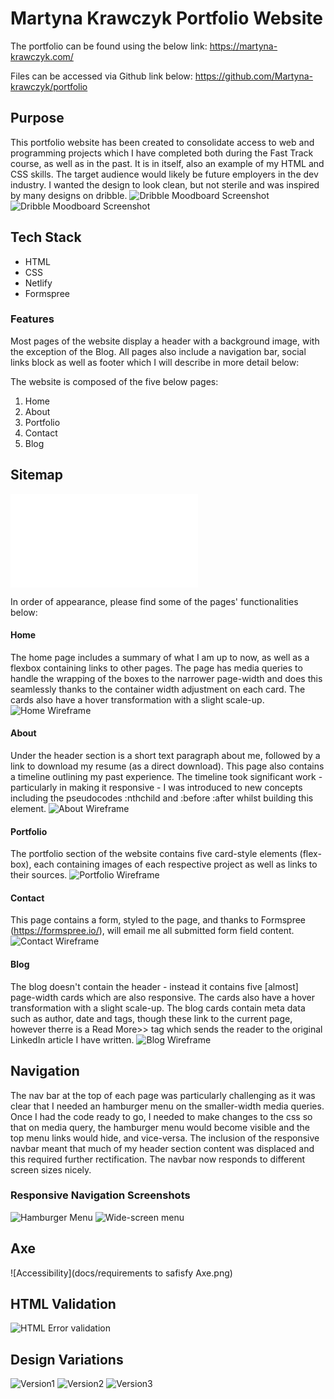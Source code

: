 # Martyna Krawczyk Portfolio Website
The portfolio can be found using the below link:
https://martyna-krawczyk.com/

Files can be accessed via Github link below:
https://github.com/Martyna-krawczyk/portfolio

## Purpose
This portfolio website has been created to consolidate access to web and programming projects which I have completed both during the Fast Track course, as well as in the past. It is in itself, also an example of my HTML and CSS skills.  The target audience would likely be future employers in the dev industry.  I wanted the design to look clean, but not sterile and was inspired by many designs on dribble.
![Dribble Moodboard Screenshot](docs/Dribble-inspo1.png)
![Dribble Moodboard Screenshot](docs/Dribble-inspo2.png)

## Tech Stack
- HTML
- CSS
- Netlify
- Formspree

### Features
Most pages of the website display a header with a background image, with the exception of the Blog.  All pages also include a navigation bar, social links block as well as footer which I will describe in more detail below:

The website is composed of the five below pages:
1. Home
2. About
3. Portfolio
4. Contact
5. Blog

## Sitemap
![Sitemap](docs/sitemap.pdf)


In order of appearance, please find some of the pages' functionalities below:

#### Home
The home page includes a summary of what I am up to now, as well as a flexbox containing links to other pages.  The page has media queries to handle the wrapping of the boxes to the narrower page-width and does this seamlessly thanks to the container width adjustment on each card. The cards also have a hover transformation with a slight scale-up.
![Home Wireframe](docs/Wireframe-home.png)

#### About
Under the header section is a short text paragraph about me, followed by a link to download my resume (as a direct download). This page also contains a timeline outlining my past experience.  The timeline took significant work - particularly in making it responsive - I was introduced to new concepts including the pseudocodes :nthchild and :before :after whilst building this element.
![About Wireframe](docs/Wireframe-about.png)

#### Portfolio
The portfolio section of the website contains five card-style elements (flex-box), each containing images of each respective project as well as links to their sources.
![Portfolio Wireframe](docs/Wireframe-portfolio.png)

#### Contact
This page contains a form, styled to the page, and thanks to Formspree (https://formspree.io/), will email me all submitted form field content.
![Contact Wireframe](docs/Wireframe-contact.png)

#### Blog
The blog doesn't contain the header - instead it contains five [almost] page-width cards which are also responsive. The cards also have a hover transformation with a slight scale-up.
The blog cards contain meta data such as author, date and tags, though these link to the current page, however therre is a Read More>> tag which sends the reader to the original LinkedIn article I have written.
![Blog Wireframe](docs/Wireframe-blog.png)

## Navigation
The nav bar at the top of each page was particularly challenging as it was clear that I needed an hamburger menu on the smaller-width media queries.  Once I had the code ready to go, I needed to make changes to the css so that on media query, the hamburger menu would become visible and the top menu links would hide, and vice-versa. The inclusion of the responsive navbar meant that much of my header section content was displaced and this required further rectification.  The navbar now responds to different screen sizes nicely.

### Responsive Navigation Screenshots
![Hamburger Menu](docs/navbar-hamburger-menu.png)
![Wide-screen menu](docs/navbar-wide.png)

## Axe
![Accessibility](docs/requirements to safisfy Axe.png)

## HTML Validation
![HTML Error validation](docs/HTML-validator-error.png)

## Design Variations
![Version1](docs/V1.png)
![Version2](docs/V2.png)
![Version3](docs/V3.png)




